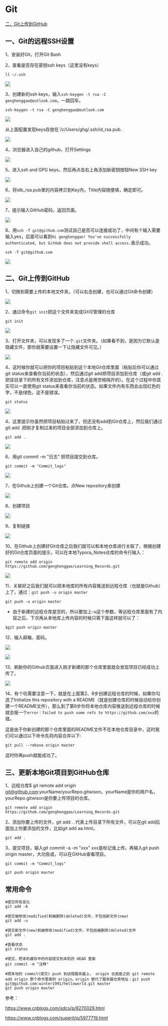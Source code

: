 # Git



[二、Git上传到GitHub](##二、Git上传到GitHub)




## 一、Git的远程SSH设置

1、安装好Git，打开Git Bash

2、查看是否存在密钥ssh keys（这里没有keys）

```shell
ll ~/.ssh
```

![](IMG/微信截图_20190830082624.png)

3、创建新的ssh keys，输入`ssh-keygen -t rsa -C genghenggao@outlook.com`，一路回车。

```shell
ssh-keygen -t rsa -C genghenggao@outlook.com
```

![](IMG/微信截图_20190830082827.png)

从上面配置发现keys存放在`/c/Users/ghg/.ssh/id_rsa.pub.

![](IMG/微信截图_20190830083150.png)

4、浏览器进入自己的github，打开Settings

![](IMG/微信截图_20190830083759.png)

5、进入ssh and GPG keys，然后再点击右上角添加新密钥按钮New SSH key

![](IMG/微信截图_20190830084018.png)

6、将idb_rsa.pub里的内容拷贝到Key内，Title内容随便填，确定即可。

![](IMG/微信截图_20190830084325.png)

7、提示输入GitHub密码，返回页面。

![](IMG/微信截图_20190830084432.png)

8、用`ssh -T git@github.com`测试自己是否可以连接成功了，中间有个输入需要输入yes，后面可以看到`Hi genghenggao! You've successfully authenticated, but GitHub does not provide shell access.`表示成功。

```shell
ssh -T git@github.com
```

![](IMG/微信截图_20190830084610.png)



## 二、Git上传到GitHub

1、切换到需要上传的本地文件夹。（可以右击创建，也可以通过Git命令创建）

![](IMG/微信截图_20190830090132.png)

2、通过命令`git init`把这个文件夹变成Git可管理的仓库

```shell
git init
```

![](IMG/微信截图_20190830090430.png)

3、打开文件夹，可以发现多了一个`.git`文件夹。（如果看不到，是因为它默认是隐藏文件，那你就需要设置一下让隐藏文件可见。）

![](IMG/微信截图_20190830090321.png)

4、这时候你就可以把你的项目粘贴到这个本地Git仓库里面（粘贴后你可以通过git status来查看你当前的状态），然后通过git add把项目添加到仓库（或git add .把该目录下的所有文件添加到仓库，注意点是用空格隔开的）。在这个过程中你其实可以一直使用git status来查看你当前的状态。如果文件内有东西会出现红色的字，不是绿色，这不是错误。

```shell
git status
```

![](IMG/微信截图_20190830090743.png)

4、这里提示你虽然把项目粘贴过来了，但还没有add到Git仓库上，然后我们通过git add .把刚才复制过来的项目全部添加到仓库上。

```shell
git add .
```

![](IMG/微信截图_20190830091325.png)

6、用git commit -m "日志" 把项目提交到仓库。

```shell
git commit -m "Commit_logs" 
```

![](IMG/微信截图_20190830091858.png)



7、在Github上创建一个Git仓库。点New repository来创建

![](IMG/微信截图_20190830092122.png)

8、创建项目

![](IMG/微信截图_20190830092307.png)

9、复制链接

![](IMG/微信截图_20190830092602.png)



10、在Github上创建好Git仓库之后我们就可以和本地仓库进行关联了，根据创建好的Git仓库页面的提示，可以在本地Typora_Notes仓库的命令行输入：

```shell
git remote add origin https://github.com/genghenggao/Learning_Records.git
```

![](IMG/微信截图_20190830092920.png)

11、关联好之后我们就可以把本地库的所有内容推送到远程仓库（也就是Github）上了，通过：`git push -u origin master`

```shell
git push -u origin master
```

- 由于新建的远程仓库是空的，所以要加上-u这个参数，等远程仓库里面有了内容之后，下次再从本地库上传内容的时候只需下面这样就可以了：

```shell
$git push origin master
```

12、输入邮箱、密码。

![](IMG/微信截图_20190830093103.png)



![](IMG/微信截图_20190830093208.png)

13、刷新你的Github页面进入刚才新建的那个仓库里面就会发现项目已经成功上传了。

![](IMG/微信截图_20190830093613.png)

14、有个坑需要注意一下，就是在上面第2、8步创建远程仓库的时候，如果你勾选了Initialize this repository with a README（就是创建仓库的时候自动给你创建一个README文件），那么到了第6步你将本地仓库内容推送到远程仓库的时候就会报一个`error：failed to push some refs to https://github.com/xxx`的错。

 这是由于你新创建的那个仓库里面的README文件不在本地仓库目录中，这时我们可以通过以下命令先将内容合并以下:

```shell
git pull --rebase origin master
```

这时你再push就能成功了。



## 三、更新本地Git项目到GitHub仓库

1、远程仓库$ git remote add origin git@github.com:yourName/yourRepo.gitwison。yourName是你的用户名，yourRepo.gitwison是你要上传项目的仓库。

```shell
git remote add origin https://github.com/genghenggao/Learning_Records.git
```

2、添加你要上传的文件，git add .  .代表上传目录下所有文件，可以在git add后面加上你要添加的文件，比如git add aa.html。

```shell
git add .
```

3、提交项目，输入git commit -a -m "xxx"   xxx是标记谁上传。再输入git push origin master，大功告成，可以在GitHub查看项目。

```shell
git commit -m "Commit_logs"

git push origin master
```



## 常用命令

```shell
#提交所有变化  
git add -A 

#提交被修改(modified)和被删除(deleted)文件，不包括新文件(new)
git add -u

#提交新文件(new)和被修改(modified)文件，不包括被删除(deleted)文件
git add . 

#查看状态
git status  

#提交，把本机缓存中的内容提交到本机的 HEAD 里面
git commit -m "注释"     

#把本地的 commit(提交) push 到远程服务器上， origin 也就是之前 git remote add origin 那个命令里面的 origin，origin 替代了服务器仓库地址：git push git@github.com:winter1991/helloworld.git master
git push origin master   
```



参考：

https://www.cnblogs.com/sdcs/p/8270029.html

https://www.cnblogs.com/superjt/p/5977719.html

